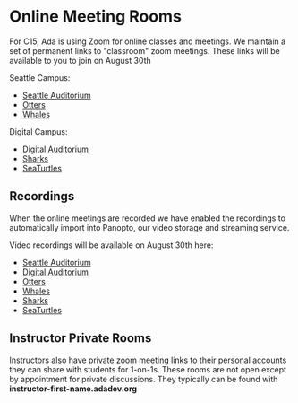 # Online Meeting Rooms

For C15, Ada is using Zoom for online classes and meetings. We maintain a set of permanent links to "classroom" zoom meetings. These links will be available to you to join on August 30th

Seattle Campus:

- [Seattle Auditorium](http://aud-sea.adadev.org/)
- [Otters](Otters.adadev.org)
- [Whales](Whales.adadev.org)

Digital Campus:
- [Digital Auditorium](http://digitalaud.adadev.org)
- [Sharks](Sharks.adadev.org)
- [SeaTurtles](SeaTurtles.adadev.org)

## Recordings

When the online meetings are recorded we have enabled the recordings to automatically import into Panopto, our video storage and streaming service.

Video recordings will be available on August 30th here:

- [Seattle Auditorium](https://adaacademy.hosted.panopto.com/Panopto/Pages/Sessions/List.aspx#folderID=%22a0a2eb4e-9c9e-466b-af26-ad920156eefe%22)
- [Digital Auditorium](https://adaacademy.hosted.panopto.com/Panopto/Pages/Sessions/List.aspx#folderID=%2272184a77-db44-4ac9-8a42-ad920156a644%22)
- [Otters](https://adaacademy.hosted.panopto.com/Panopto/Pages/Sessions/List.aspx?folderID=d672a4f2-c101-4a14-a216-ad920156e34e)
- [Whales](https://adaacademy.hosted.panopto.com/Panopto/Pages/Sessions/List.aspx?folderID=c7daaa8a-b678-40dc-a1ff-ad92015669db)
- [Sharks](https://adaacademy.hosted.panopto.com/Panopto/Pages/Sessions/List.aspx?folderID=49d721b0-30d5-4b5b-b835-ad920156d62c)
- [SeaTurtles](https://adaacademy.hosted.panopto.com/Panopto/Pages/Sessions/List.aspx?folderID=d172e186-aaac-48b4-b8de-ad920157056e)

## Instructor Private Rooms

Instructors also have private zoom meeting links to their personal accounts they can share with students for 1-on-1s. These rooms are not open except by appointment for private discussions.  They typically can be found with **instructor-first-name.adadev.org**
